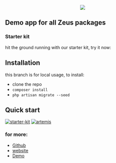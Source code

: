 <p align="center">
<a href="https://larazeus.com"><img src="https://larazeus.com/images/demo-banner.png?v=2" /></a>
</p>

## Demo app for all Zeus packages

### Starter kit
hit the ground running with our starter kit, try it now:

## Installation

this branch is for local usage, to install:

* clone the repo
* `composer install`
* `php artisan migrate --seed`

## Quick start

[![starter-kit](https://larazeus.com/images/starter-kit-mini.png?v=2)](https://github.com/lara-zeus/zeus)
[![artemis](https://larazeus.com/images/artemis-mini.png?v=2)](https://github.com/lara-zeus/artemis)



### for more:

- [Github](https://github.com/lara-zeus)
- [website](https://larazeus.com)
- [Demo](https://demo.larazeus.com)

